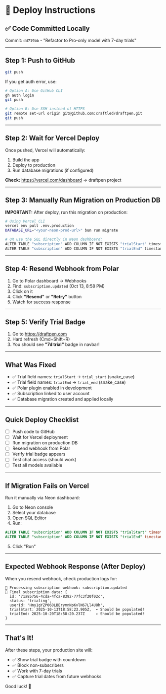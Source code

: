 # 🚀 Deploy Instructions

## ✅ Code Committed Locally
Commit: `dd719bb` - "Refactor to Pro-only model with 7-day trials"

---

## Step 1: Push to GitHub

```bash
git push
```

If you get auth error, use:
```bash
# Option A: Use GitHub CLI
gh auth login
git push

# Option B: Use SSH instead of HTTPS
git remote set-url origin git@github.com:craftled/draftpen.git
git push
```

---

## Step 2: Wait for Vercel Deploy

Once pushed, Vercel will automatically:
1. Build the app
2. Deploy to production
3. Run database migrations (if configured)

**Check:** https://vercel.com/dashboard → draftpen project

---

## Step 3: Manually Run Migration on Production DB

**IMPORTANT:** After deploy, run this migration on production:

```bash
# Using Vercel CLI
vercel env pull .env.production
DATABASE_URL="<your-neon-prod-url>" bun run migrate

# OR use the SQL directly in Neon dashboard:
ALTER TABLE "subscription" ADD COLUMN IF NOT EXISTS "trialStart" timestamp;
ALTER TABLE "subscription" ADD COLUMN IF NOT EXISTS "trialEnd" timestamp;
```

---

## Step 4: Resend Webhook from Polar

1. Go to Polar dashboard → Webhooks
2. Find: `subscription.updated` (Oct 13, 8:58 PM)
3. Click on it
4. Click **"Resend"** or **"Retry"** button
5. Watch for success response

---

## Step 5: Verify Trial Badge

1. Go to https://draftpen.com
2. Hard refresh (Cmd+Shift+R)
3. You should see **"7d trial"** badge in navbar!

---

## What Was Fixed

- ✅ Trial field names: `trialStart` → `trial_start` (snake_case)
- ✅ Trial field names: `trialEnd` → `trial_end` (snake_case)
- ✅ Polar plugin enabled in development
- ✅ Subscription linked to user account
- ✅ Database migration created and applied locally

---

## Quick Deploy Checklist

- [ ] Push code to GitHub
- [ ] Wait for Vercel deployment
- [ ] Run migration on production DB
- [ ] Resend webhook from Polar
- [ ] Verify trial badge appears
- [ ] Test chat access (should work)
- [ ] Test all models available

---

## If Migration Fails on Vercel

Run it manually via Neon dashboard:

1. Go to Neon console
2. Select your database
3. Open SQL Editor
4. Run:
```sql
ALTER TABLE "subscription" ADD COLUMN IF NOT EXISTS "trialStart" timestamp;
ALTER TABLE "subscription" ADD COLUMN IF NOT EXISTS "trialEnd" timestamp;
```
5. Click "Run"

---

## Expected Webhook Response (After Deploy)

When you resend webhook, check production logs for:

```
🎯 Processing subscription webhook: subscription.updated
💾 Final subscription data: {
  id: '71a85756-4cda-4fca-8392-77fc3f20f02c',
  status: 'trialing',
  userId: 'Hny1gYZP060LBErymnNpKvlN67Ll4U8h',
  trialStart: 2025-10-13T18:58:23.905Z,  ← Should be populated!
  trialEnd: 2025-10-20T18:58:20.237Z     ← Should be populated!
}
```

---

## That's It!

After these steps, your production site will:
- ✅ Show trial badge with countdown
- ✅ Block non-subscribers
- ✅ Work with 7-day trials
- ✅ Capture trial dates from future webhooks

Good luck! 🚀
